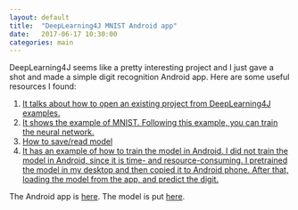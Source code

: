 ```yaml
---
layout: default
title:  "DeepLearning4J MNIST Android app"
date:   2017-06-17 10:30:00
categories: main
---
```


DeepLearning4J seems like a pretty interesting project and I just gave a shot and made a simple digit recognition Android app. Here are some useful resources I found:
1. <a href="https://deeplearning4j.org/quickstart">It talks about how to open an existing project from DeepLearning4J examples.</a>
2. <a href="https://deeplearning4j.org/mnist-for-beginners">It shows the example of MNIST. Following this example, you can train the neural network.</a>
3. <a href="https://deeplearning4j.org/modelpersistence">How to save/read model</a>
4. <a href="https://deeplearning4j.org/android">It has an example of how to train the model in Android. I did not train the model in Android, since it is time- and resource-consuming. I pretrained the model in my desktop and then copied it to Android phone. After that, loading the model from the app, and predict the digit. </a>

The Android app is <a href="https://github.com/flyman3046/MNIST_DL4J">here</a>. The model is put <a href="https://github.com/flyman3046/MNIST_DL4J/tree/master/app/src/main/res/raw">here</a>.

[jekyll-gh]: https://github.com/mojombo/jekyll
[jekyll]:    http://jekyllrb.com